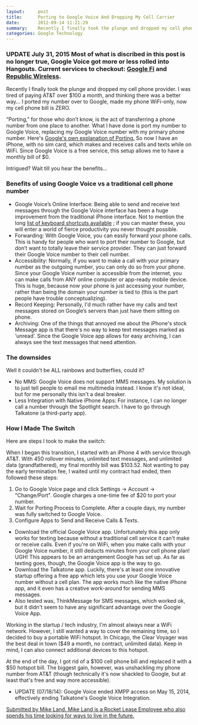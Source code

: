 ```yaml
---
layout:     post
title:      Porting to Google Voice And Dropping My Cell Carrier
date:       2012-09-14 11:21:29
summary:    Recently I finally took the plunge and dropped my cell phone provider. I
categories: Google Technology
---
```


### UPDATE July 31, 2015 Most of what is discribed in this post is no longer true, Google Voice got more or less rolled into Hangouts. Current services to checkout: [Google Fi](https://fi.google.com/signup) and [Republic Wireless](https://republicwireless.com/).

Recently I finally took the plunge and dropped my cell phone provider. I was tired of paying AT&T over $100 a month, and thinking there was a better way... I ported my number over to Google, made my phone WiFi-only, now my cell phone bill is ZERO.

“Porting,” for those who don’t know, is the act of transferring a phone number from one place to another. What I have done is port my number to Google Voice, replacing my Google Voice number with my primary phone number. Here's [Google's own explanation of Porting.](https://support.google.com/voice/answer/1065667?hl=en)
So now I have an iPhone, with no sim card, which makes and receives calls and texts while on WiFi. Since Google Voice is a free service, this setup allows me to have a monthly bill of $0.

Intrigued? Wait till you hear the benefits...

### Benefits of using Google Voice vs a traditional cell phone number

  * Google Voice’s Online Interface: Being able to send and receive text messages through the Google Voice interface has been a huge improvement from the traditional iPhone interface. Not to mention the long 
[list of keyboard shortcuts available](https://support.google.com/voice/answer/117493?hl=en)
; if you can master these, you will enter a world of fierce productivity you never thought possible.
  * Forwarding: With Google Voice, you can easily forward your phone calls. This is handy for people who want to port their number to Google, but don’t want to totally leave their service provider. They can just forward their Google Voice number to their cell number.
  * Accessibility: Normally, if you want to make a call with your primary number as the outgoing number, you can only do so from your phone. Since your Google Voice number is accessible from the internet, you can make calls from ANY online computer or app-ready mobile device. This is huge, because now your phone is just accessing your number, rather than being the domain your number is tied to (this is the part people have trouble conceptualizing).
  * Record Keeping: Personally, I'd much rather have my calls and text messages stored on Google’s servers than just have them sitting on phone.
  * Archiving: One of the things that annoyed me about the iPhone's stock Message app is that there's no way to keep text messages marked as ‘unread’. Since the Google Voice app allows for easy archiving, I can always see the text messages that need attention.

### The downsides

Well it couldn't be ALL rainbows and butterflies, could it?

  * No MMS: Google Voice does not support MMS messages. My solution is to just tell people to email me multimedia instead. I know it's not ideal, but for me personally this isn't a deal breaker.
  * Less Integration with Native iPhone Apps: For instance, I can no longer call a number through the Spotlight search. I have to go through Talkatone (a third-party app).

### How I Made The Switch

Here are steps I took to make the switch:

When I began this transition, I started with an iPhone 4 with service through AT&T. With 450 rollover minutes, unlimited text messages, and unlimited data (grandfathered), my final monthly bill was $103.52. Not wanting to pay the early termination fee, I waited until my contract had ended, then followed these steps:

  1. Go to Google Voice page and click Settings -> Account -> "Change/Port". Google charges a one-time fee of $20 to port your number.
  2. Wait for Porting Process to Complete. After a couple days, my number was fully switched to Google Voice.
  3. Configure Apps to Send and Receive Calls & Texts.
  * Download the official Google Voice app. Unfortunately this app only works for texting because without a traditional cell service it can't make or receive calls. Even if you're on WiFi, when you make calls with your Google Voice number, it still deducts minutes from your cell phone plan! UGH! This appears to be an arrangement Google has set up. As far as texting goes, though, the Google Voice app is the way to go.
  * Download the Talkatone app. Luckily, there's at least one innovative startup offering a free app which lets you use your Google Voice number without a cell plan. The app works much like the native iPhone app, and it even has a creative work-around for sending MMS messages.
  * Also tested was, ThinkMessage for SMS messages, which worked ok, but it didn't seem to have any significant advantage over the Google Voice App.

Working in the startup / tech industry, I'm almost always near a WiFi network. However, I still wanted a way to cover the remaining time, so I decided to buy a portable WiFi hotspot. In Chicago, the Clear Voyager was the best deal in town ($49 a month, no contract, unlimited data). Keep in mind, I can also connect additional devices to this hotspot.

At the end of the day, I got rid of a $100 cell phone bill and replaced it with a $50 hotspot bill. The biggest gain, however, was unshackling my phone number from AT&T (though technically it's now shackled to Google, but at least that's free and way more accessible).

  * UPDATE (07/18/14): Google Voice ended XMPP access on May 15, 2014, effectively ending Talkatone's Google Voice Integration.

<ins>Submitted by Mike Land. Mike Land is a Rocket Lease Employee who also spends his time looking for ways to live in the future.</ins>
